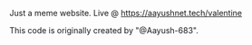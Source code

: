 Just a meme website. Live @ https://aayushnet.tech/valentine

This code is originally created by "@Aayush-683".